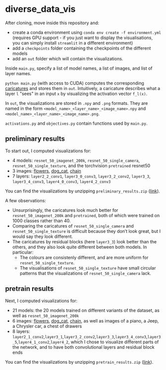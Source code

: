 # diverse_data_vis

After cloning, move inside this repository and:

* create a conda environment using `conda env create -f environment.yml` (requires GPU support - if you just want to display the visualisations, you can simply install `streamlit` in a different environment)
* add a `checkpoints` folder containing the checkpoints of the different models
* add an `out` folder which will contain the visualizations.

Inside `main.py`, specify a list of model names, a list of images, and list of layer names.

`python main.py` (with access to CUDA) computes the corresponding [caricatures](https://github.com/tensorflow/lucid/issues/121) and stores them in `out`. Intuitively, a caricature describes what a layer `l` "sees" in an input `x` by visualizing the activation vector `f_l(x)`.

In `out`, the visualizations are stored in `.npy` and `.png` formats. They are named in the form `<model_name>_<layer_name>_<image_name>.npy` and `<model_name>_<layer_name>_<image_name>.png`.

`activations.py` and `objectives.py` contain functions used by `main.py`.

## preliminary results

To start out, I computed visualizations for:

* 4 models: `resnet_50_imagenet_200k`, `resnet_50_single_camera`, `resnet_50_single_texture`, and the torchvision `pretrained` resnet50
* 3 images: [flowers](https://distill.pub/2018/building-blocks/examples/input_images/flowers.jpeg), [dog_cat](https://distill.pub/2018/building-blocks/examples/input_images/dog_cat.jpeg), [chain](https://distill.pub/2018/building-blocks/examples/input_images/chain.jpeg)
* 7 layers: `layer2_2_conv1`, `layer3_0_conv3`, `layer3_2_conv2`, `layer3_3`, `layer3_4_conv3`, `layer4_0_conv3`, `layer4_2_conv3`

You can find the visualizations by unzipping `preliminary_results.zip` ([link](https://drive.google.com/file/d/1TpodrJn6ts_xvUhRfV-JgGeG1AtCjebQ/view?usp=sharing)).

A few observations:

* Unsurprisingly, the caricatures look much better for `resnet_50_imagenet_200k` and `pretrained`, both of which were trained on 1000 classes rather than 40.
* Comparing the caricatures of `resnet_50_single_camera` and `resnet_50_single_texture` is difficult because they don’t look great, but I would say they look different.
* The caricatures by residual blocks (here `layer3_3`) look better than the others, and they also look quite different between both models. In particular:
  * The colours are consistenly different, and are more uniform for `resnet_50_single_texture`.
  * The visualisations of `resnet_50_single_texture` have small circular patterns that the visualizations of `resnet_50_single_camera` lack.

## pretrain results

Next, I computed visualizations for:

* 21 models: the 20 models trained on different variants of the dataset, as well as `resnet_50_imagenet_200k`
* 6 images: [flowers](https://distill.pub/2018/building-blocks/examples/input_images/flowers.jpeg), [dog_cat](https://distill.pub/2018/building-blocks/examples/input_images/dog_cat.jpeg), [chain](https://distill.pub/2018/building-blocks/examples/input_images/chain.jpeg), as well as images of a piano, a Jeep, a Chrysler car, a chest of drawers
* 8 layers: `layer2_1_conv2`,`layer3_1`,`layer3_2_conv2`,`layer3_3`,`layer3_4_conv3`,`layer3_5`,`layer4_1_conv2`,`layer4_2`, which I chose to visualize different parts of the network, and to have both convolutional layers and residual block ends

You can find the visualizations by unzipping `pretrain_results.zip` ([link](https://drive.google.com/file/d/1gjkYjcv5kkYFVDSncihvdY4c0qHZt0K5/view?usp=sharing)).